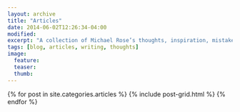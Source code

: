 ```yaml
---
layout: archive
title: "Articles"
date: 2014-06-02T12:26:34-04:00
modified:
excerpt: "A collection of Michael Rose’s thoughts, inspiration, mistakes, and other minutia."
tags: [blog, articles, writing, thoughts]
image:
  feature:
  teaser:
  thumb:
---
```


<div class="tiles">
{% for post in site.categories.articles %}
  {% include post-grid.html %}
{% endfor %}
</div><!-- /.tiles -->

